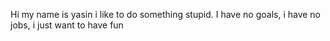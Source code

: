 Hi my name is yasin i like to do something stupid. I have no goals, i have no jobs, i just want to have fun
